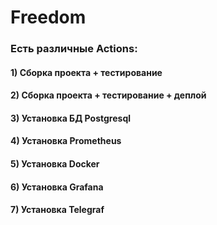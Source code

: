 # Freedom

### Есть различные Actions:
#### 1) Сборка проекта + тестирование
#### 2) Сборка проекта + тестирование + деплой
#### 3) Установка БД Postgresql
#### 4) Установка Prometheus
#### 5) Установка Docker
#### 6) Установка Grafana
#### 7) Установка Telegraf